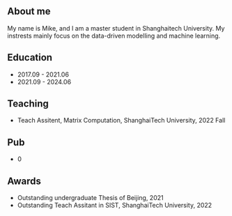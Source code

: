 ## **About me**

My name is Mike, and I am a master student in Shanghaitech University. My instrests mainly focus on the data-driven modelling and machine learning. 

## **Education**

- 2017.09 - 2021.06 
- 2021.09 - 2024.06 

## **Teaching**

- Teach Assitent, Matrix Computation, ShanghaiTech University, 2022 Fall


## **Pub**

- 0

## **Awards**

- Outstanding undergraduate Thesis of Beijing, 2021
- Outstanding Teach Assitant in SIST, ShanghaiTech University, 2022